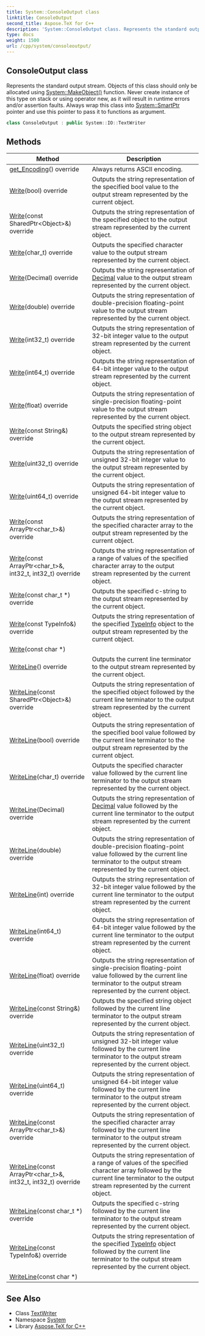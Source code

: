 ```yaml
---
title: System::ConsoleOutput class
linktitle: ConsoleOutput
second_title: Aspose.TeX for C++
description: 'System::ConsoleOutput class. Represents the standard output stream. Objects of this class should only be allocated using System::MakeObject() function. Never create instance of this type on stack or using operator new, as it will result in runtime errors and/or assertion faults. Always wrap this class into System::SmartPtr pointer and use this pointer to pass it to functions as argument in C++.'
type: docs
weight: 1500
url: /cpp/system/consoleoutput/
---
```

## ConsoleOutput class


Represents the standard output stream. Objects of this class should only be allocated using [System::MakeObject()](../makeobject/) function. Never create instance of this type on stack or using operator new, as it will result in runtime errors and/or assertion faults. Always wrap this class into [System::SmartPtr](../smartptr/) pointer and use this pointer to pass it to functions as argument.

```cpp
class ConsoleOutput : public System::IO::TextWriter
```

## Methods

| Method | Description |
| --- | --- |
| [get_Encoding](./get_encoding/)() override | Always returns ASCII encoding. |
| [Write](./write/)(bool) override | Outputs the string representation of the specified bool value to the output stream represented by the current object. |
| [Write](./write/)(const SharedPtr\<Object\>\&) override | Outputs the string representation of the specified object to the output stream represented by the current object. |
| [Write](./write/)(char_t) override | Outputs the specified character value to the output stream represented by the current object. |
| [Write](./write/)(Decimal) override | Outputs the string representation of [Decimal](../decimal/) value to the output stream represented by the current object. |
| [Write](./write/)(double) override | Outputs the string representation of double-precision floating-point value to the output stream represented by the current object. |
| [Write](./write/)(int32_t) override | Outputs the string representation of 32-bit integer value to the output stream represented by the current object. |
| [Write](./write/)(int64_t) override | Outputs the string representation of 64-bit integer value to the output stream represented by the current object. |
| [Write](./write/)(float) override | Outputs the string representation of single-precision floating-point value to the output stream represented by the current object. |
| [Write](./write/)(const String\&) override | Outputs the specified string object to the output stream represented by the current object. |
| [Write](./write/)(uint32_t) override | Outputs the string representation of unsigned 32-bit integer value to the output stream represented by the current object. |
| [Write](./write/)(uint64_t) override | Outputs the string representation of unsigned 64-bit integer value to the output stream represented by the current object. |
| [Write](./write/)(const ArrayPtr\<char_t\>\&) override | Outputs the string representation of the specified character array to the output stream represented by the current object. |
| [Write](./write/)(const ArrayPtr\<char_t\>\&, int32_t, int32_t) override | Outputs the string representation of a range of values of the specified character array to the output stream represented by the current object. |
| [Write](./write/)(const char_t *) override | Outputs the specified c-string to the output stream represented by the current object. |
| [Write](./write/)(const TypeInfo\&) override | Outputs the string representation of the specified [TypeInfo](../typeinfo/) object to the output stream represented by the current object. |
| [Write](./write/)(const char *) |  |
| [WriteLine](./writeline/)() override | Outputs the current line terminator to the output stream represented by the current object. |
| [WriteLine](./writeline/)(const SharedPtr\<Object\>\&) override | Outputs the string representation of the specified object followed by the current line terminator to the output stream represented by the current object. |
| [WriteLine](./writeline/)(bool) override | Outputs the string representation of the specified bool value followed by the current line terminator to the output stream represented by the current object. |
| [WriteLine](./writeline/)(char_t) override | Outputs the specified character value followed by the current line terminator to the output stream represented by the current object. |
| [WriteLine](./writeline/)(Decimal) override | Outputs the string representation of [Decimal](../decimal/) value followed by the current line terminator to the output stream represented by the current object. |
| [WriteLine](./writeline/)(double) override | Outputs the string representation of double-precision floating-point value followed by the current line terminator to the output stream represented by the current object. |
| [WriteLine](./writeline/)(int) override | Outputs the string representation of 32-bit integer value followed by the current line terminator to the output stream represented by the current object. |
| [WriteLine](./writeline/)(int64_t) override | Outputs the string representation of 64-bit integer value followed by the current line terminator to the output stream represented by the current object. |
| [WriteLine](./writeline/)(float) override | Outputs the string representation of single-precision floating-point value followed by the current line terminator to the output stream represented by the current object. |
| [WriteLine](./writeline/)(const String\&) override | Outputs the specified string object followed by the current line terminator to the output stream represented by the current object. |
| [WriteLine](./writeline/)(uint32_t) override | Outputs the string representation of unsigned 32-bit integer value followed by the current line terminator to the output stream represented by the current object. |
| [WriteLine](./writeline/)(uint64_t) override | Outputs the string representation of unsigned 64-bit integer value followed by the current line terminator to the output stream represented by the current object. |
| [WriteLine](./writeline/)(const ArrayPtr\<char_t\>\&) override | Outputs the string representation of the specified character array followed by the current line terminator to the output stream represented by the current object. |
| [WriteLine](./writeline/)(const ArrayPtr\<char_t\>\&, int32_t, int32_t) override | Outputs the string representation of a range of values of the specified character array followed by the current line terminator to the output stream represented by the current object. |
| [WriteLine](./writeline/)(const char_t *) override | Outputs the specified c-string followed by the current line terminator to the output stream represented by the current object. |
| [WriteLine](./writeline/)(const TypeInfo\&) override | Outputs the string representation of the specified [TypeInfo](../typeinfo/) object followed by the current line terminator to the output stream represented by the current object. |
| [WriteLine](./writeline/)(const char *) |  |
## See Also

* Class [TextWriter](../../system.io/textwriter/)
* Namespace [System](../)
* Library [Aspose.TeX for C++](../../)
